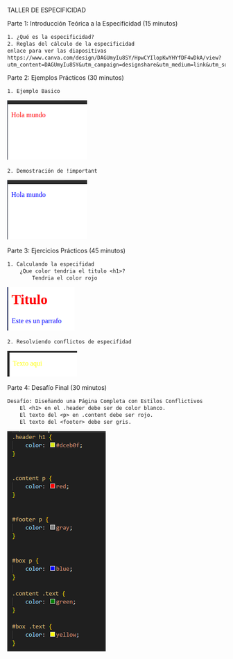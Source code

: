 TALLER DE ESPECIFICIDAD

Parte 1: Introducción Teórica a la Especificidad (15 minutos)
    
    1. ¿Qué es la especificidad?
    2. Reglas del cálculo de la especificidad
    enlace para ver las diapositivas https://www.canva.com/design/DAGUmyIu8SY/HpwCYIlopKwYHYfDF4wDkA/view?utm_content=DAGUmyIu8SY&utm_campaign=designshare&utm_medium=link&utm_source=editor

Parte 2: Ejemplos Prácticos (30 minutos)

    1. Ejemplo Basico

![alt text](images/image1.png)

    2. Demostración de !important

![alt text](images/image2.png)

Parte 3: Ejercicios Prácticos (45 minutos)

    1. Calculando la especifidad
        ¿Que color tendria el titulo <h1>?
            Tendria el color rojo

![alt text](images/image3.png)

    2. Resolviendo conflictos de especifidad

![alt text](images/image4.png)

Parte 4: Desafío Final (30 minutos)

    Desafío: Diseñando una Página Completa con Estilos Conflictivos
        El <h1> en el .header debe ser de color blanco.
        El texto del <p> en .content debe ser rojo.
        El texto del <footer> debe ser gris.
        
![alt text](images/image5.png)


